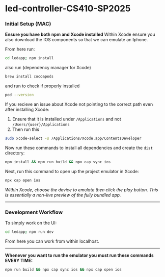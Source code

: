 # led-controller-CS410-SP2025

### Initial Setup (MAC)

**Ensure you have both npm and Xcode installed**
Within Xcode ensure you also download the IOS components so that we can emulate an Iphone.

From here run:

```bash
cd ledapp; npm install
```

also run (dependency manager for Xcode) 
```bash
brew install cocoapods
```
and run to check if properly installed
```bash
pod --version
```

If you recieve an issue about Xcode not pointing to the correct path even after installing Xcode:
1. Ensure that it is installed under `/Applications` and not `/Users/{user}/Applications`
2. Then run this 
```bash
sudo xcode-select -s /Applications/Xcode.app/ContentsDeveloper
```

Now run these commands to install all dependencies and create the `dist` directory:

```bash
npm install && npm run build && npx cap sync ios
```

Next, run this command to open up the project emulator in Xcode:
```bash
npx cap open ios
```

*Within Xcode, choose the device to emulate then click the play button. This is essentially a non-live preview of the fully bundled app.*

---
### Development Workflow

To simply work on the UI:
```bash
cd ledapp; npm run dev
```
From here you can work from within localhost.

---

**Whenever you want to run the emulator you must run these commands EVERY TIME:**
```bash
npm run build && npx cap sync ios && npx cap open ios
```

